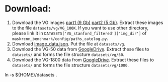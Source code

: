 # Download:
1. Download the VG images [part1 (9 Gb)](https://cs.stanford.edu/people/rak248/VG_100K_2/images.zip) [part2 (5 Gb)](https://cs.stanford.edu/people/rak248/VG_100K_2/images2.zip). Extract these images to the file `datasets/vg/VG_100K`. If you want to use other directory, please link it in `DATASETS['VG_stanford_filtered']['img_dir']` of `maskrcnn_benchmark/config/paths_catelog.py`.
2. Download [image_data.json](https://thunlp.oss-cn-qingdao.aliyuncs.com/vg/image_data.json). Put the file at `datasets/vg`.
3. Download the VG-50 data from [GoogleDrive](https://drive.google.com/file/d/1JWa9DAxIlUc5wZsL6QM_29awKIGh7WrK/view?usp=sharing). Extract these files to `datasets/` and forms the file structure `datasets/vg/50`.
4. Download the VG-1800 data from [GoogleDrive](https://drive.google.com/file/d/1amdwuPcxZuXVU4W40FhzBi-AL1vbdCMJ/view?usp=sharing). Extract these files to `datasets/` and forms the file structure `datasets/vg/1000`.


ln -s ${HOME}/datasets .